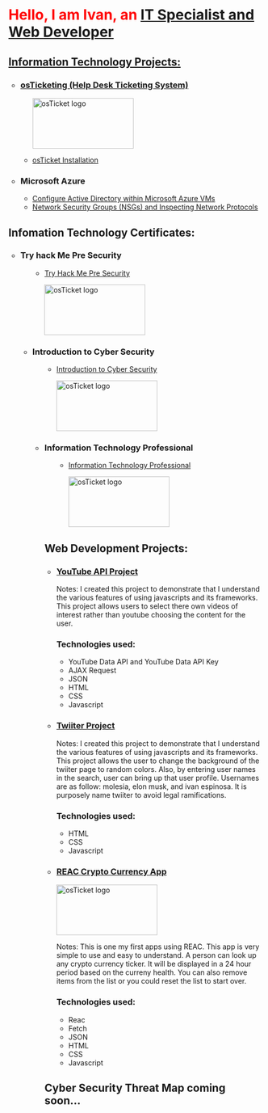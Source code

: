 <h1 style ="color:red;"> Hello, I am Ivan, an <a href= "https://www.linkedin.com/in/ivan-espinosa-5a28b459/">IT Specialist and Web Developer</h1>
<h2>Information Technology Projects:</h2>

  <ul style="list-style-type:circle;">
  <h3><li>osTicketing (Help Desk Ticketing System)</li></h3>
   <ul style="list-style-type:circle;">
      <p align="left">
  <img width="200px" height="100px" src="https://d1ka0itfguscri.cloudfront.net/r5Jl/2023/04/13/00/48/c0fIcJVa79u/preview.jpg" alt="osTicket logo"/>
  </p>

  <li><a href="https://github.com/iespinosa3/osTicket_Installation">osTicket Installation</a></li>
 

  
  </ul>  
  </ul>  
  <ul style="list-style-type:circle;">
  <h3><li>Microsoft Azure</li></h3>
   <ul style="list-style-type:circle;">
 
  <li><a href="https://github.com/iespinosa3/active_directory"> Configure Active Directory within Microsoft Azure VMs</a></li>
   <li><a href="https://github.com/iespinosa3/network_security_groups"> Network Security Groups (NSGs) and Inspecting Network Protocols</a></li>
       </ul> 
  </ul>  
  

<h2>Infomation Technology Certificates:</h2>

  <ul style="list-style-type:circle;">
  <h3><li>Try hack Me Pre Security</li></h3>
     <ul style="list-style-type:circle;">
 
   <ul style="list-style-type:circle;">
  <li><a href="https://github.com/iespinosa3/Certificates-of-Completion">Try Hack Me Pre Security</a></li>
    <p align="left">
<img width="200px" height="100px" src="https://tryhackme-certificates.s3-eu-west-1.amazonaws.com/THM-V99LLX8058.png" alt="osTicket logo"/>
</p>

  
  </ul>  
  </ul>  
    
 <ul style="list-style-type:circle;">
  <h3><li>Introduction to Cyber Security</li></h3>
     <ul style="list-style-type:circle;">
 
   <ul style="list-style-type:circle;">
  <li><a href="https://github.com/iespinosa3/Certificates-of-Completion">Introduction to Cyber Security</a></li>
<p align="left">
<img width="200px" height="100px" src="https://tryhackme-certificates.s3-eu-west-1.amazonaws.com/THM-YSBJ30KLKW.png" alt="osTicket logo"/>
</p>

  
  </ul>  
  </ul>  
  
 <ul style="list-style-type:circle;">
  <h3><li>Information Technology Professional</li></h3>
     <ul style="list-style-type:circle;">
 
   <ul style="list-style-type:circle;">
  <li><a href="https://github.com/iespinosa3/Certificates-of-Completion">Information Technology Professional</a></li>
<p align="left">
<img width="200px" height="100px"  src="https://d1ka0itfguscri.cloudfront.net/r5Jl/2023/05/11/18/41/c0hXFpVAQvt/preview.jpg" alt="osTicket logo"/>
</p>
  
  </ul>  
  </ul>  
   
<h2>Web Development Projects:</h2>

  <ul style="list-style-type:circle;">
  <h3><li><a href="https://github.com/iespinosa3/youtubeAPI">YouTube API Project</a></li></h3>
  <p>Notes: I created this project to demonstrate that I understand the various features of using javascripts and its frameworks.
            This project allows users to select there own videos of interest rather than youtube choosing the content for the user.
  
  </p>
  <h3>Technologies used:</h3>
   <ul style="list-style-type:circle;">
  <li>YouTube Data API and YouTube Data API Key</li>
  <li> AJAX Request </li>
  <li>JSON</li> 
  <li>HTML</li>
  <li>CSS</li>
  <li>Javascript</li>   
     
  
  </ul>  
  </ul> 
  <ul style="list-style-type:circle;">
 <h3><li><a href="https://github.com/iespinosa3/twiiterProject">Twiiter Project</a></li></h3>
  <p>Notes: I created this project to demonstrate that I understand the various features of using javascripts and its frameworks.
            This project allows the user to change the background of the twiiter page to random colors. Also, by entering user names
            in the search, user can bring up that user profile. Usernames are as follow:  molesia, elon musk, and ivan  espinosa. 
            It is purposely name twiiter to avoid legal ramifications.
  
  </p>
   <h3>Technologies used:</h3>
   <ul style="list-style-type:circle;">
  <li>HTML</li>
  <li>CSS</li>
  <li>Javascript</li>  

  </ul>  
  </ul>
<ul style="list-style-type:circle;">
  <h3><li><a href="https://github.com/iespinosa3/REAC-Crypto-App">REAC Crypto Currency App</a></li></h3>
  <p align="left">
<img height="100px" width="200px" src="https://d1ka0itfguscri.cloudfront.net/r5Jl/2023/08/15/18/49/c0joFdVpjV7/preview.jpg" alt="osTicket logo"/>
</p>

  <p>Notes: This is one my first apps using REAC. This app is very simple to use and easy to understand. A person can look up any crypto currency ticker. It will be
             displayed in a 24 hour period based on the curreny health. You can also remove items from the list or you could reset the list to start over.
  </p>
  <h3>Technologies used:</h3>
   <ul style="list-style-type:circle;">
  <li>Reac</li> 
  <li>Fetch</li>
  <li>JSON</li> 
  <li>HTML</li>
  <li>CSS</li>
  <li>Javascript</li>   

     
  
  </ul>  
  </ul> 
  
  <h2>Cyber Security Threat Map coming soon...</h2>


<!---
iespinosa3/iespinosa3 is a ✨ special ✨ repository because its `README.md` (this file) appears on your GitHub profile.
You can click the Preview link to take a look at your changes.
--->
